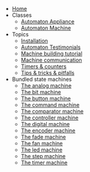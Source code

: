 * [Home](.)  
* Classes
  * [Automaton Appliance](Automaton-Appliance-class)  
  * [Automaton Machine](Automaton-Machine-class)  
* Topics
  * [Installation](Installation)  
  * [Automaton Testimonials](Automaton-Testimonials)  
  * [Machine building tutorial](Machine-building-tutorial)  
  * [Machine communication](Machine-communication)  
  * [Timers & counters](Timers-&-Counters)  
  * [Tips & tricks & pitfalls](Tips-&-tricks-&-pitfalls)
* Bundled state machines
  * [The analog machine](The-analog-machine)  
  * [The bit machine](The-bit-machine)  
  * [The button machine](The-button-machine)  
  * [The command machine](The-command-machine)  
  * [The comparator machine](The-comparator-machine)  
  * [The controller machine](The-controller-machine)  
  * [The digital machine](The-digital-machine)  
  * [The encoder machine](The-encoder-machine)  
  * [The fade machine](The-fade-machine)  
  * [The fan machine](The-fan-machine)  
  * [The led machine](The-led-machine)  
  * [The step machine](The-step-machine)  
  * [The timer machine](The-timer-machine)  

